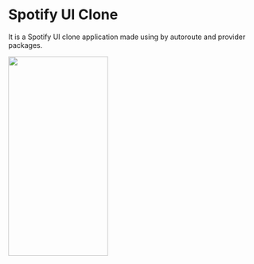# Spotify UI Clone

It is a Spotify UI clone application made using by autoroute and provider packages.

<img src="https://camo.githubusercontent.com/...](https://user-images.githubusercontent.com/30154300/171663857-1b309360-d2ab-4655-bef5-db980b1b829c.png)" width="200" height="400" />





